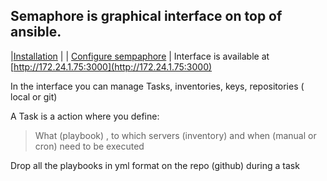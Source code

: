 ## Semaphore is graphical interface on top of ansible.


|[Installation](installation.md) |
| [Configure sempaphore](Configuration.md) |
Interface is available at [http://172.24.1.75:3000](http://172.24.1.75:3000)

In the interface you can manage Tasks, inventories, keys, repositories ( local or git)

A Task is a action where you define:
> What (playbook) , to which servers (inventory) and when (manual or cron) need to be executed

Drop all the playbooks in yml format on the repo (github) during a task
